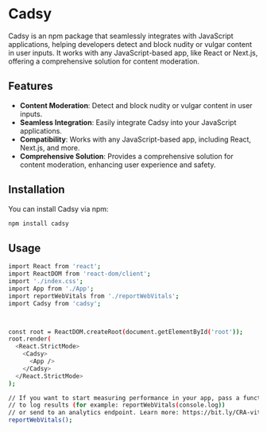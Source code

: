 # Cadsy

Cadsy is an npm package that seamlessly integrates with JavaScript applications, helping developers detect and block nudity or vulgar content in user inputs. It works with any JavaScript-based app, like React or Next.js, offering a comprehensive solution for content moderation.

## Features

- **Content Moderation**: Detect and block nudity or vulgar content in user inputs.
- **Seamless Integration**: Easily integrate Cadsy into your JavaScript applications.
- **Compatibility**: Works with any JavaScript-based app, including React, Next.js, and more.
- **Comprehensive Solution**: Provides a comprehensive solution for content moderation, enhancing user experience and safety.

## Installation

You can install Cadsy via npm:

```bash
npm install cadsy
```
## Usage

```bash
import React from 'react';
import ReactDOM from 'react-dom/client';
import './index.css';
import App from './App';
import reportWebVitals from './reportWebVitals';
import Cadsy from 'cadsy';



const root = ReactDOM.createRoot(document.getElementById('root'));
root.render(
  <React.StrictMode>
    <Cadsy>
      <App />
    </Cadsy>
  </React.StrictMode>
);

// If you want to start measuring performance in your app, pass a function
// to log results (for example: reportWebVitals(console.log))
// or send to an analytics endpoint. Learn more: https://bit.ly/CRA-vitals
reportWebVitals();

```
